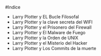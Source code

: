
#Indice

* Larry Plotter y EL Bucle Filosofal
* Larry Plotter y la clave secreta del WIFI
* Larry Plotter y el Prisonero del Firewall
* Larry Plotter y El Malware de Fuego
* Larry Plotter y la Orden de UNIX
* Larry Plotter y el Misterio del Hacker
* Larry Plotter y Los Commits de la muerte

